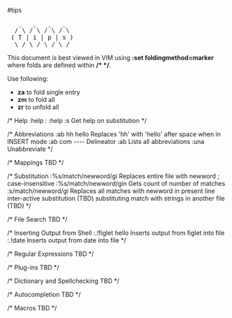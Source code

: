 #tips

<pre>
   _   _   _   _  
  / \ / \ / \ / \ 
 ( T | i | p | s )
  \_/ \_/ \_/ \_/ 
</pre>

This document is best viewed in VIM using __:set foldingmethod=marker__ where folds are defined within __/* */__.

Use following:
- __za__   to fold single entry
- __zm__   to fold all
- __zr__   to unfold all


/* Help
:help :<verb>
:help :s       Get help on substitution
*/

/* Abbreviations
:ab hh hello   Replaces 'hh' with 'hello' after space when in INSERT mode
:ab com ----   Delineator
:ab            Lists all abbreviations 
:una           Unabbreviate
*/

/* Mappings
TBD
*/

/* Substitution
:%s/match/newword/gi   Replaces entire file with newword ; case-insensitive
:%s/match/newword/gin  Gets count of number of matches
:s/match/newword/gi    Replaces all matches with newword in present line 
inter-active substitution (TBD)
substituting match with strings in another file (TBD)
*/

/* File Search
TBD
*/

/* Inserting Output from Shell 
:.!figlet hello    Inserts output from figlet into file 
:.!date            Inserts output from date into file
*/

/* Regular Expressions
TBD
*/

/* Plug-ins
TBD
*/

/* Dictionary and Spellchecking
TBD
*/

/* Autocompletion
TBD
*/

/* Macros
TBD
*/
